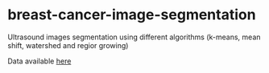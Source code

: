 # breast-cancer-image-segmentation
Ultrasound images segmentation using different algorithms (k-means, mean shift, watershed and regior growing)

Data available [here](https://scholar.cu.edu.eg/?q=afahmy/pages/dataset)

